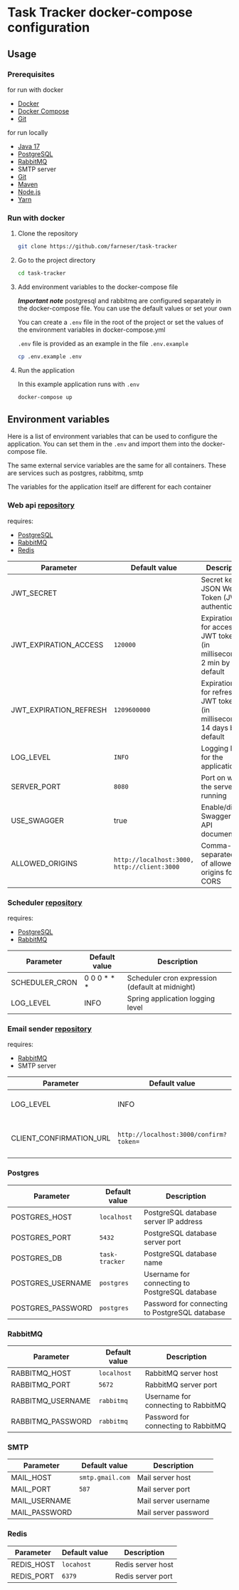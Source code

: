 # Task Tracker docker-compose configuration

## Usage

### Prerequisites

for run with docker

- [Docker](https://www.docker.com/)
- [Docker Compose](https://docs.docker.com/compose/)
- [Git](https://git-scm.com/)

for run locally

- [Java 17](https://www.oracle.com/java/technologies/downloads/#java17)
- [PostgreSQL](https://www.postgresql.org/)
- [RabbitMQ](https://www.rabbitmq.com/)
- SMTP server
- [Git](https://git-scm.com/)
- [Maven](https://maven.apache.org/)
- [Node.js](https://nodejs.org/en/)
- [Yarn](https://yarnpkg.com/)

### Run with docker

1. Clone the repository

    ```bash
    git clone https://github.com/farneser/task-tracker
    ```

2. Go to the project directory

    ```bash
    cd task-tracker
    ```

3. Add environment variables to the docker-compose file

   **_Important note_**
   postgresql and rabbitmq are configured separately in the docker-compose file. You can use the default values or set
   your own

   You can create a `.env` file in the root of the project or set the values of the environment variables in
   docker-compose.yml

   `.env` file is provided as an example in the file `.env.example`

   ```bash
   cp .env.example .env
   ```

4. Run the application

   In this example application runs with `.env`

    ```bash
    docker-compose up
    ```

## Environment variables

Here is a list of environment variables that can be used to configure the application. You can set them in the `.env`
and import them into the docker-compose file.

The same external service variables are the same for all containers. These are services such as postgres, rabbitmq,
smtp

The variables for the application itself are different for each container

### Web api [repository](https://github/farneser/task-tracker-api)

requires:

- [PostgreSQL](https://www.postgresql.org/)
- [RabbitMQ](https://www.rabbitmq.com/)
- [Redis](https://redis.io/)

| Parameter              | Default value                               | Description                                                                 |
|------------------------|---------------------------------------------|-----------------------------------------------------------------------------|
| JWT_SECRET             |                                             | Secret key for JSON Web Token (JWT) authentication                          |
| JWT_EXPIRATION_ACCESS  | `120000`                                    | Expiration time for access JWT tokens (in milliseconds) 2 min by default    |
| JWT_EXPIRATION_REFRESH | `1209600000`                                | Expiration time for refresh JWT tokens (in milliseconds) 14 days by default |
| LOG_LEVEL              | `INFO`                                      | Logging level for the application                                           |
| SERVER_PORT            | `8080`                                      | Port on which the server is running                                         |
| USE_SWAGGER            | true                                        | Enable/disable Swagger UI for API documentation                             |
| ALLOWED_ORIGINS        | `http://localhost:3000, http://client:3000` | Comma-separated list of allowed origins for CORS                            |

### Scheduler [repository](https://github/farneser/task-tracker-scheduler)

requires:

- [PostgreSQL](https://www.postgresql.org/)
- [RabbitMQ](https://www.rabbitmq.com/)

| Parameter      | Default value | Description                                     |
|----------------|---------------|-------------------------------------------------|
| SCHEDULER_CRON | 0 0 0 * * *   | Scheduler cron expression (default at midnight) |
| LOG_LEVEL      | INFO          | Spring application logging level                |

### Email sender [repository](https://github/farneser/task-tracker-email-sender)

requires:

- [RabbitMQ](https://www.rabbitmq.com/)
- SMTP server

| Parameter               | Default value                          | Description                              |
|-------------------------|----------------------------------------|------------------------------------------|
| LOG_LEVEL               | INFO                                   | Spring application logging level         |
| CLIENT_CONFIRMATION_URL | `http://localhost:3000/confirm?token=` | URL for client confirmation (with query) |

### Postgres

| Parameter         | Default value  | Description                                    |
|-------------------|----------------|------------------------------------------------|
| POSTGRES_HOST     | `localhost`    | PostgreSQL database server IP address          |
| POSTGRES_PORT     | `5432`         | PostgreSQL database server port                |
| POSTGRES_DB       | `task-tracker` | PostgreSQL database name                       |
| POSTGRES_USERNAME | `postgres`     | Username for connecting to PostgreSQL database |
| POSTGRES_PASSWORD | `postgres`     | Password for connecting to PostgreSQL database |

### RabbitMQ

| Parameter         | Default value | Description                         |
|-------------------|---------------|-------------------------------------|
| RABBITMQ_HOST     | `localhost`   | RabbitMQ server host                |
| RABBITMQ_PORT     | `5672`        | RabbitMQ server port                |
| RABBITMQ_USERNAME | `rabbitmq`    | Username for connecting to RabbitMQ |
| RABBITMQ_PASSWORD | `rabbitmq`    | Password for connecting to RabbitMQ |

### SMTP

| Parameter     | Default value    | Description          |
|---------------|------------------|----------------------|
| MAIL_HOST     | `smtp.gmail.com` | Mail server host     |
| MAIL_PORT     | `587`            | Mail server port     |
| MAIL_USERNAME |                  | Mail server username |
| MAIL_PASSWORD |                  | Mail server password |

### Redis

| Parameter  | Default value | Description       |
|------------|---------------|-------------------|
| REDIS_HOST | `locahost`    | Redis server host |
| REDIS_PORT | `6379`        | Redis server port |